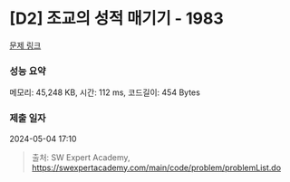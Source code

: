 # [D2] 조교의 성적 매기기 - 1983 

[문제 링크](https://swexpertacademy.com/main/code/problem/problemDetail.do?contestProbId=AV5PwGK6AcIDFAUq) 

### 성능 요약

메모리: 45,248 KB, 시간: 112 ms, 코드길이: 454 Bytes

### 제출 일자

2024-05-04 17:10



> 출처: SW Expert Academy, https://swexpertacademy.com/main/code/problem/problemList.do